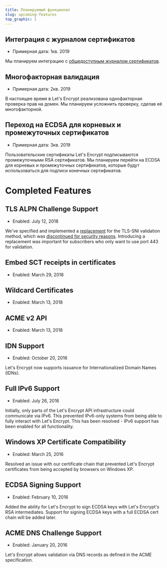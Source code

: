 ```yaml
---
title: Планируемый функционал
slug: upcoming-features
top_graphic: 1
---
```


## Интеграция с журналом сертификатов

* Примерная дата: 1кв. 2019

Мы планируем интеграцию с [общедоступным журналом сертификатов](http://www.certificate-transparency.org/how-ct-works).

## Многофакторная валидация

* Примерная дата: 2кв. 2019

В настоящее время в Let's Encrypt реализована однофакторная проверка прав на домен. Мы планируем усложнить проверку, сделав её многофакторной.

## Переход на ECDSA для корневых и промежуточных сертификатов

* Примерная дата: 3кв. 2019

Пользовательские сертификаты Let's Encrypt подписываются промежуточными RSA сертификатов. Мы планируем перейти на ECDSA для корневых и промежуточных сертификатов, которые будут использоваться для подписи конечных сертификатов.

# Completed Features

## TLS ALPN Challenge Support

* Enabled: July 12, 2018

We've specified and implemented a [replacement](https://datatracker.ietf.org/doc/draft-ietf-acme-tls-alpn/) for the TLS-SNI validation method, which was [discontinued for security reasons](https://community.letsencrypt.org/t/important-what-you-need-to-know-about-tls-sni-validation-issues/50811). Introducing a replacement was important for subscribers who only want to use port 443 for validation.

## Embed SCT receipts in certificates

* Enabled: March 29, 2018

## Wildcard Certificates

* Enabled: March 13, 2018

## ACME v2 API

* Enabled: March 13, 2018

## IDN Support

* Enabled: October 20, 2016

Let's Encrypt now supports issuance for Internationalized Domain Names (IDNs).

## Full IPv6 Support

* Enabled: July 26, 2016

Initially, only parts of the Let's Encrypt API infrastructure could communicate via IPv6. This prevented IPv6-only systems from being able to fully interact with Let's Encrypt. This has been resolved - IPv6 support has been enabled for all functionality.

## Windows XP Certificate Compatibility

* Enabled: March 25, 2016

Resolved an issue with our certificate chain that prevented Let's Encrypt certificates from being accepted by browsers on Windows XP.

## ECDSA Signing Support

* Enabled: February 10, 2016

Added the ability for Let's Encrypt to sign ECDSA keys with Let's Encrypt's RSA intermediates. Support for signing ECDSA keys with a full ECDSA cert chain will be added later.

## ACME DNS Challenge Support

* Enabled: January 20, 2016

Let's Encrypt allows validation via DNS records as defined in the ACME specification.

